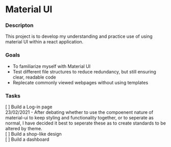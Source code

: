 # Material UI

### Descripton

This project is to develop my understanding and practice use of using material UI within a react application.

### Goals

- To familiarize myself with Material UI
- Test different file structures to reduce redundancy, but still ensuring clear, readable code
- Replecate commonly viewed webpages without using templates

### Tasks

[ ] Build a Log-in page  
23/02/2021 - After debating whether to use the compoenent nature of material-ui to keep styling and functionality together, or to seperate as normal, I have decided it best to seperate these as to create standards to be altered by theme.  
[ ] Build a shop-like design  
[ ] Build a dashboard
